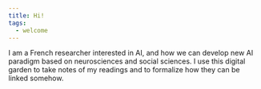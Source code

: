 ```yaml
---
title: Hi!
tags:
  - welcome
---
```

I am a French researcher interested in AI, and how we can develop new AI paradigm based on neurosciences and social sciences.
I use this digital garden to take notes of my readings and to formalize how they can be linked somehow.


